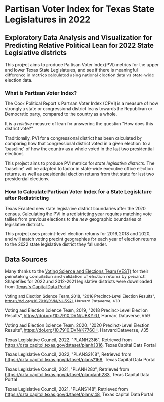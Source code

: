 # Partisan Voter Index for Texas State Legislatures in 2022
## Exploratory Data Analysis and Visualization for Predicting Relative Political Lean for 2022 State Legislative districts

This project aims to produce Partisan Voter Index(PVI) metrics for the upper and lower Texas State Legislatures, and see if there is meaningful difference in metrics calculated using national election data vs state-wide election data.

### What is Partisan Voter Index?

The Cook Political Report's Partisan Voter Index (CPVI) is a measure of how strongly a state or congressional district leans towards the Republican or Democratic party, compared to the country as a whole.

It is a *relative* measure of lean for answering the question "How does this district vote?"

Traditionally, PVI for a congressional district has been calculated by comparing how that congressional district voted in a given election, to a 'baseline' of how the country as a whole voted in the last two presidential elections.

This project aims to produce PVI metrics for *state legislative districts*. The 'baseline' will be adapted to factor in state-wide executive office election returns, as well as presidential election returns from that state for last two presidential elections.

### How to Calculate Partisan Voter Index for a State Legislature after Redistricting

Texas Enacted new state legislative district boundaries after the 2020 census.
Calculating the PVI in a redistricting year requires matching vote tallies from previous elections to the *new* geographic boundaries of legislative districts.

This project uses precint-level election returns for 2016, 2018 and 2020, and will match voting precint geographies for each year of election returns to the 2022 state legislative district they fall under.

## Data Sources

Many thanks to the [Voting Science and Elections Team (VEST)](https://dataverse.harvard.edu/dataverse/electionscience) for their painstaking compilation and validation of election returns by precinct! Shapefiles for 2022 and 2012-2021 legislative districts were downloaded from [Texas's Capital Data Portal](https://data.capitol.texas.gov/)


<font size="2">Voting and Election Science Team, 2018, "2016 Precinct-Level Election Results", https://doi.org/10.7910/DVN/NH5S2I, Harvard Dataverse, V83 </font>

Voting and Election Science Team, 2019, "2018 Precinct-Level Election Results", https://doi.org/10.7910/DVN/UBKYRU, Harvard Dataverse, V59

Voting and Election Science Team, 2020, "2020 Precinct-Level Election Results", https://doi.org/10.7910/DVN/K7760H, Harvard Dataverse, V35

Texas Legislative Council, 2022, "PLANH2316", Retrieved from https://data.capitol.texas.gov/dataset/planh2316, Texas Capital Data Portal

Texas Legislative Council, 2022, "PLANS2168", Retrieved from https://data.capitol.texas.gov/dataset/plans2168, Texas Capital Data Portal

Texas Legislative Council, 2021, "PLANH283", Retrieved from https://data.capitol.texas.gov/dataset/planplanh283, Texas Capital Data Portal

Texas Legislative Council, 2021, "PLANS148", Retrieved from https://data.capitol.texas.gov/dataset/plans148, Texas Capital Data Portal